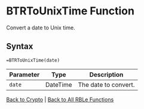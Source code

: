 # BTRToUnixTime Function

Convert a date to Unix time.

## Syntax

```excel
=BTRToUnixTime(date)
```

Parameter | Type | Description
---|---|---
`date` | DateTime | The date to convert.

[Back to Crypto](RBLeCrypto.md) | [Back to All RBLe Functions](RBLe.md#function-documentation)